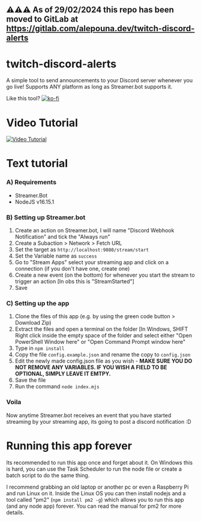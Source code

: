 ## ⚠️⚠️⚠️ As of 29/02/2024 this repo has been moved to GitLab at https://gitlab.com/alepouna.dev/twitch-discord-alerts

# twitch-discord-alerts

A simple tool to send announcements to your Discord server whenever you go live!
Supports ANY platform as long as Streamer.bot supports it. 

Like this tool? [![ko-fi](https://ko-fi.com/img/githubbutton_sm.svg)](https://ko-fi.com/Y8Y1ACFQW)

# Video Tutorial

[![Video Tutorial](http://img.youtube.com/vi/t8_6bj4dZ50/0.jpg)](https://www.youtube.com/embed/t8_6bj4dZ50 "Video Tutorial")


# Text tutorial 

### A) Requirements 
  - Streamer.Bot
  - NodeJS v16.15.1
  
  
### B) Setting up Streamer.bot
  
  1. Create an action on Streamer.bot, I will name "Discord Webhook Notification" and tick the "Always run" 
  2. Create a Subaction > Network > Fetch URL 
  3. Set the target as `http://localhost:9080/stream/start`
  4. Set the Variable name as `success`
  5. Go to "Stream Apps" select your streaming app and click on a connection (if you don't have one, create one)
  6. Create a new event (on the bottom) for whenever you start the stream to trigger an action [In obs this is "StreamStarted"]
  7. Save 
  
### C) Setting up the app

  1. Clone the files of this app (e.g. by using the green code button > Download Zip)
  2. Extract the files and open a terminal on the folder 
    [In Windows, SHIFT Right click inside the empty space of the folder and select either "Open PowerShell Window here" or "Open Command Prompt window here"
  3. Type in `npm install` 
  4. Copy the file `config.example.json` and rename the copy to `config.json` 
  5. Edit the newly made config.json file as you wish - **MAKE SURE YOU DO NOT REMOVE ANY VARIABLES. IF YOU WISH A FIELD TO BE OPTIONAL, SIMPLY LEAVE IT EMTPY.**
  6. Save the file 
  7. Run the command `node index.mjs`
  
### Voila 

Now anytime Streamer.bot receives an event that you have started streaming by your streaming app, its going to post a discord notification :D 
  

# Running this app forever

Its recommended to run this app once and forget about it. On Windows this is hard, you can use the Task Scheduler to run the node file or create a batch script to do the same thing.

I recommend grabbing an old laptop or another pc or even a Raspberry Pi and run Linux on it. Inside the Linux OS you can then install nodejs and a tool called "pm2" (`npm install pm2 -g`) which allows you to run this app (and any node app) forever. You can read the manual for pm2 for more details. 

